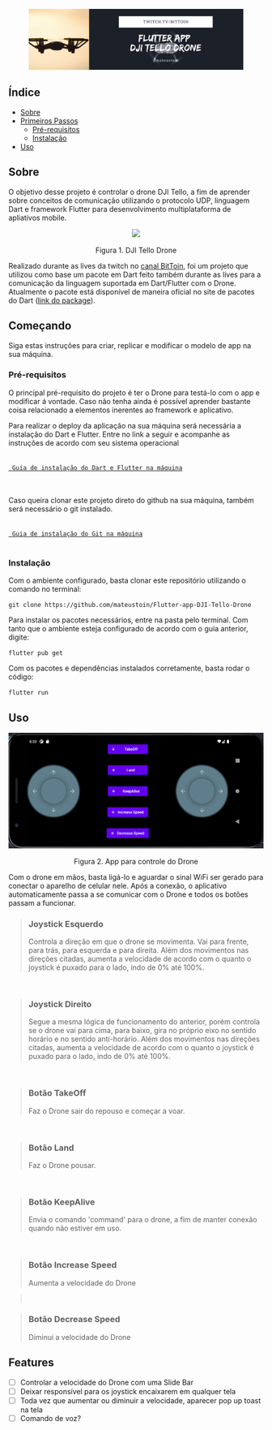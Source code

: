 <figure class="image" align='center'>
    <img src="img/header1.png?raw=true">
    <figcaption></figcaption>
</figure>

## Índice
+ [Sobre](#sobre)
+ [Primeiros Passos](#comecando)
    - [Pré-requisitos](#pre_req)
    - [Instalação](#instalacao)
+ [Uso](#uso)

<h2 id="sobre">Sobre</h2>

O objetivo desse projeto é controlar o drone DJI Tello, a fim de aprender sobre conceitos de comunicação utilizando o protocolo UDP, linguagem Dart e framework Flutter para desenvolvimento multiplataforma de apliativos mobile.

<div align='center'>
    <img src="https://github.com/mateustoin/Tello-Data-Collector/blob/master/img/tello.png?raw=true">
    <p>Figura 1. DJI Tello Drone</p>
</div>

Realizado durante as lives da twitch no <a href="https://twitch.tv/bittoin">canal BitToin</a>, foi um projeto que utilizou como base um pacote em Dart feito também durante as lives para a comunicação da linguagem suportada em Dart/Flutter com o Drone. Atualmente o pacote está disponível de maneira oficial no site de pacotes do Dart (<a href="https://pub.dev/packages/tello">link do package</a>).

<h2 id="comecando">Começando</h2>

Siga estas instruções para criar, replicar e modificar o modelo de app na sua máquina. 

<h3 id='pre_req'>Pré-requisitos</h3>

O principal pré-requisito do projeto é ter o Drone para testá-lo com o app e modificar á vontade. Caso não tenha ainda é possível aprender bastante coisa relacionado a elementos inerentes ao framework e aplicativo.

Para realizar o deploy da aplicação na sua máquina será necessária a instalação do Dart e Flutter. Entre no link a seguir e acompanhe as instruções de acordo com seu sistema operacional

<code>
<a href="https://flutter.dev/docs/get-started/install"> Guia de instalação do Dart e Flutter na máquina</a>
</code>
<br/>
<br/>

Caso queira clonar este projeto direto do github na sua máquina, também será necessário o git instalado.

<code>
<a href="https://git-scm.com/book/en/v2/Getting-Started-Installing-Git"> Guia de instalação do Git na máquina</a>
</code>
<br/>

<h3 id='instalacao'>Instalação</h3>

Com o ambiente configurado, basta clonar este repositório utilizando o comando no terminal:

```
git clone https://github.com/mateustoin/Flutter-app-DJI-Tello-Drone
```

Para instalar os pacotes necessários, entre na pasta pelo terminal. Com tanto que o ambiente esteja configurado de acordo com o guia anterior, digite:

```
flutter pub get
```

Com os pacotes e dependências instalados corretamente, basta rodar o código:

```
flutter run
```

<h2 id="uso">Uso</h2>

<div align='center'>
    <img src="img/tela-app.png?raw=true">
    <p>Figura 2. App para controle do Drone</p>
</div>

Com o drone em mãos, basta ligá-lo e aguardar o sinal WiFi ser gerado para conectar o aparelho de celular nele. Após a conexão, o aplicativo automaticamente passa a se comunicar com o Drone e todos os botões passam a funcionar.

>### Joystick Esquerdo
> Controla a direção em que o drone se movimenta. Vai para frente, para trás, para esquerda e para direita. Além dos movimentos nas direções citadas, aumenta a velocidade de acordo com o quanto o joystick é puxado para o lado, indo de 0% até 100%.

<br/>

> ### Joystick Direito
> Segue a mesma lógica de funcionamento do anterior, porém controla se o drone vai para cima, para baixo, gira no próprio eixo no sentido horário e no sentido anti-horário. Além dos movimentos nas direções citadas, aumenta a velocidade de acordo com o quanto o joystick é puxado para o lado, indo de 0% até 100%.

<br/>

>### Botão TakeOff
>Faz o Drone sair do repouso e começar a voar.

<br/>

> ### Botão Land
> Faz o Drone pousar.

<br/>

> ### Botão KeepAlive
> Envia o comando 'command' para o drone, a fim de manter conexão quando não estiver em uso.

<br/>

> ### Botão Increase Speed
> Aumenta a velocidade do Drone


> <br/>

> ### Botão Decrease Speed
> Diminui a velocidade do Drone

</p>

## Features

- [ ] Controlar a velocidade do Drone com uma Slide Bar
- [ ] Deixar responsível para os joystick encaixarem em qualquer tela
- [ ] Toda vez que aumentar ou diminuir a velocidade, aparecer pop up toast na tela
- [ ] Comando de voz?
